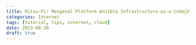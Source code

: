 ```yaml
---
title: Ritsu-Pi! Mengenal Platform Ansible Infrastructure-as-a-Code🧙‍♂️
categories: Internet
tags: [tutorial, tips, internet, cloud]
date: 2023-08-30
draft: true
---
```


